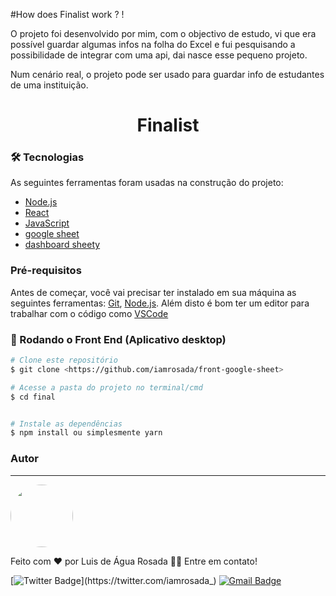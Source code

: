 
#How does Finalist work ? !

O projeto foi desenvolvido por mim, com o objectivo de estudo, vi que era possível guardar algumas infos na folha do Excel e fui pesquisando a possibilidade de integrar com uma api, dai nasce esse pequeno projeto.  

Num cenário real, o projeto pode ser usado para guardar info de estudantes de uma instituição.


<h1 align="center">Finalist</h1>

### 🛠 Tecnologias

As seguintes ferramentas foram usadas na construção do projeto:

- [Node.js](https://nodejs.org/en/)
- [React](https://pt-br.reactjs.org/)
- [JavaScript](https://developer.mozilla.org/pt-BR/docs/Web/JavaScript)
- [google sheet](https://sheetdb.io/)
- [dashboard sheety](https://dashboard.sheety.co/login)

### Pré-requisitos

Antes de começar, você vai precisar ter instalado em sua máquina as seguintes ferramentas:
[Git](https://git-scm.com), [Node.js](https://nodejs.org/en/).
Além disto é bom ter um editor para trabalhar com o código como [VSCode](https://code.visualstudio.com/)




### 🎲 Rodando o Front End (Aplicativo desktop)

```bash
# Clone este repositório
$ git clone <https://github.com/iamrosada/front-google-sheet>

# Acesse a pasta do projeto no terminal/cmd
$ cd final


# Instale as dependências
$ npm install ou simplesmente yarn

```

### Autor

---

 <img style="border-radius: 50%;" src="https://avatars.githubusercontent.com/u/59142372?v=4" width="100px;" alt=""/>
 <br />

Feito com ❤️ por Luis de Água Rosada 👋🏽 Entre em contato!

[![Twitter Badge](https://img.shields.io/badge/-@iamrosada_-1ca0f1?style=flat-square&labelColor=1ca0f1&logo=twitter&logoColor=white&link=https://twitter.com/iamrosada_)](https://twitter.com/iamrosada_)
[![Gmail Badge](https://img.shields.io/badge/-luisrosada@mail.ru-c14438?style=flat-square&logo=Gmail&logoColor=white&link=mailto:luisrosada@mail.ru)](mailto:luisrosada@mail.ru)